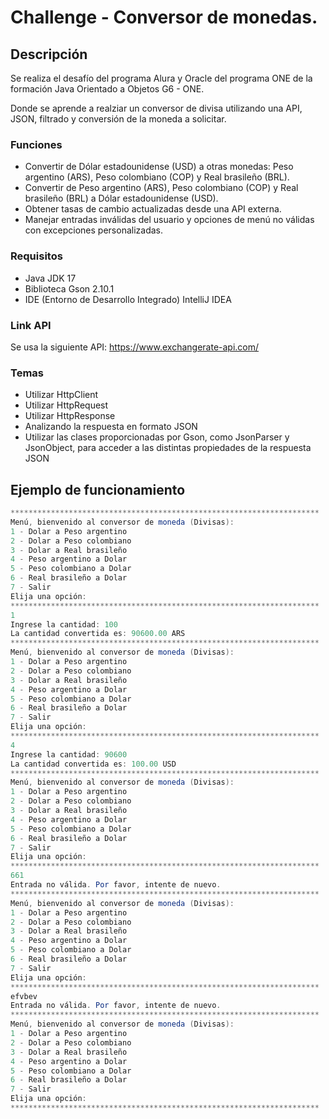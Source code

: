 
# Challenge - Conversor de monedas.

## Descripción
Se realiza el desafío del programa Alura y Oracle del programa ONE de la formación Java Orientado a Objetos G6 - ONE.

Donde se aprende a realziar un conversor de divisa utilizando una API, JSON, filtrado y conversión de la moneda a solicitar.


### Funciones

- Convertir de Dólar estadounidense (USD) a otras monedas: Peso argentino (ARS), Peso colombiano (COP) y Real brasileño (BRL).
- Convertir de Peso argentino (ARS), Peso colombiano (COP) y Real brasileño (BRL) a Dólar estadounidense (USD).
- Obtener tasas de cambio actualizadas desde una API externa.
- Manejar entradas inválidas del usuario y opciones de menú no válidas con excepciones personalizadas.

### Requisitos

- Java JDK 17
- Biblioteca Gson 2.10.1
- IDE (Entorno de Desarrollo Integrado) IntelliJ IDEA

### Link API
Se usa la siguiente API: https://www.exchangerate-api.com/

### Temas

- Utilizar HttpClient
- Utilizar HttpRequest
- Utilizar HttpResponse
- Analizando la respuesta en formato JSON
- Utilizar las clases proporcionadas por Gson, como JsonParser y JsonObject, para acceder a las distintas propiedades de la respuesta JSON

## Ejemplo de funcionamiento

```java
*********************************************************************
Menú, bienvenido al conversor de moneda (Divisas):
1 - Dolar a Peso argentino
2 - Dolar a Peso colombiano
3 - Dolar a Real brasileño
4 - Peso argentino a Dolar
5 - Peso colombiano a Dolar
6 - Real brasileño a Dolar
7 - Salir
Elija una opción:
*********************************************************************
1
Ingrese la cantidad: 100
La cantidad convertida es: 90600.00 ARS
*********************************************************************
Menú, bienvenido al conversor de moneda (Divisas):
1 - Dolar a Peso argentino
2 - Dolar a Peso colombiano
3 - Dolar a Real brasileño
4 - Peso argentino a Dolar
5 - Peso colombiano a Dolar
6 - Real brasileño a Dolar
7 - Salir
Elija una opción:
*********************************************************************
4
Ingrese la cantidad: 90600
La cantidad convertida es: 100.00 USD
*********************************************************************
Menú, bienvenido al conversor de moneda (Divisas):
1 - Dolar a Peso argentino
2 - Dolar a Peso colombiano
3 - Dolar a Real brasileño
4 - Peso argentino a Dolar
5 - Peso colombiano a Dolar
6 - Real brasileño a Dolar
7 - Salir
Elija una opción:
*********************************************************************
661
Entrada no válida. Por favor, intente de nuevo.
*********************************************************************
Menú, bienvenido al conversor de moneda (Divisas):
1 - Dolar a Peso argentino
2 - Dolar a Peso colombiano
3 - Dolar a Real brasileño
4 - Peso argentino a Dolar
5 - Peso colombiano a Dolar
6 - Real brasileño a Dolar
7 - Salir
Elija una opción:
*********************************************************************
efvbev
Entrada no válida. Por favor, intente de nuevo.
*********************************************************************
Menú, bienvenido al conversor de moneda (Divisas):
1 - Dolar a Peso argentino
2 - Dolar a Peso colombiano
3 - Dolar a Real brasileño
4 - Peso argentino a Dolar
5 - Peso colombiano a Dolar
6 - Real brasileño a Dolar
7 - Salir
Elija una opción:
*********************************************************************
```




